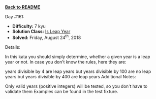﻿<a href=https://github.com/hlais/Kata---a---Day><b>Back to README</b><a>

Day #161: 

* <b>Difficulty:</b> 7 kyu
* <b>Solution Class:</b> [Is Leap Year](LeapYears.cs)
* <b>Solved:</b> Friday, August 24<sup>th</sup>, 2018

Details:

In this kata you should simply determine, whether a given year is a leap year or not. In case you don't know the rules, here they are:

years divisible by 4 are leap years
but years divisible by 100 are no leap years
but years divisible by 400 are leap years
Additional Notes:

Only valid years (positive integers) will be tested, so you don't have to validate them
Examples can be found in the test fixture.
